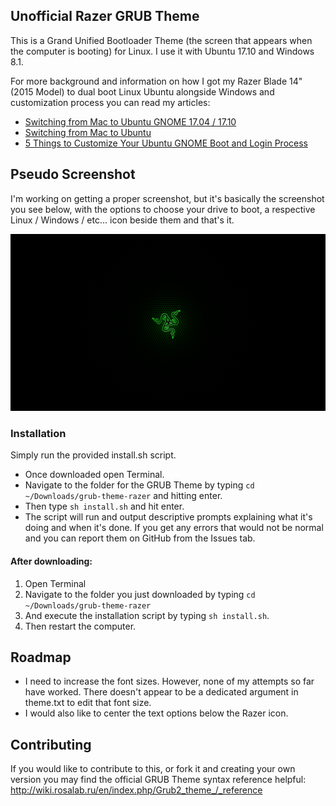 ## Unofficial Razer GRUB Theme
This is a Grand Unified Bootloader Theme (the screen that appears when the computer is booting) for Linux. I use it with Ubuntu 17.10 and Windows 8.1.

For more background and information on how I got my Razer Blade 14" (2015 Model) to dual boot Linux Ubuntu alongside Windows and customization process you can read my articles:

* [Switching from Mac to Ubuntu GNOME 17.04 / 17.10](https://www.theportlandcompany.com/2017/08/14/switching-mac-ubuntu-gnome-17-04/)
* [Switching from Mac to Ubuntu](https://www.theportlandcompany.com/2012/04/03/switching-mac-os-x-ubuntu/)
* [5 Things to Customize Your Ubuntu GNOME Boot and Login Process](https://www.theportlandcompany.com/2018/02/15/5-things-to-customize-your-ubuntu-gnome-boot-login-process/)


## Pseudo Screenshot
I'm working on getting a proper screenshot, but it's basically the screenshot you see below, with the options to choose your drive to boot, a respective Linux / Windows / etc... icon beside them and that's it.

![](background.png)

### Installation
Simply run the provided install.sh script.

* Once downloaded open Terminal.
* Navigate to the folder for the GRUB Theme by typing `cd ~/Downloads/grub-theme-razer` and hitting enter.
* Then type `sh install.sh` and hit enter.
* The script will run and output descriptive prompts explaining what it's doing and when it's done. If you get any errors that would not be normal and you can report them on GitHub from the Issues tab.

#### After downloading:
1. Open Terminal
2. Navigate to the folder you just downloaded by typing `cd ~/Downloads/grub-theme-razer`
3. And execute the installation script by typing `sh install.sh`.
4. Then restart the computer.

## Roadmap
* I need to increase the font sizes. However, none of my attempts so far have worked. There doesn't appear to be a dedicated argument in theme.txt to edit that font size.
* I would also like to center the text options below the Razer icon.

## Contributing
If you would like to contribute to this, or fork it and creating your own version you may find the official GRUB Theme syntax reference helpful: http://wiki.rosalab.ru/en/index.php/Grub2_theme_/_reference